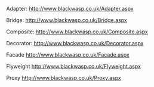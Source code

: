 Adapter: http://www.blackwasp.co.uk/Adapter.aspx

Bridge: http://www.blackwasp.co.uk/Bridge.aspx

Composite: http://www.blackwasp.co.uk/Composite.aspx

Decorator: http://www.blackwasp.co.uk/Decorator.aspx

Facade http://www.blackwasp.co.uk/Facade.aspx

Flyweight http://www.blackwasp.co.uk/Flyweight.aspx

Proxy http://www.blackwasp.co.uk/Proxy.aspx